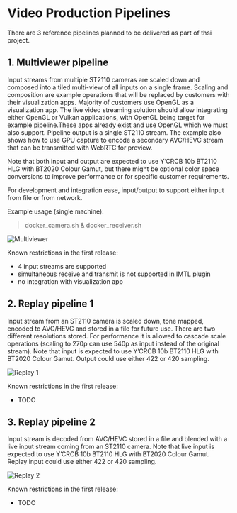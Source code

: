# Video Production Pipelines

There are 3 reference pipelines planned to be delivered as part of thsi project. 

## 1. Multiviewer pipeline 

Input streams from multiple ST2110 cameras are scaled down and composed into a tiled multi-view of all inputs on a single frame. Scaling and composition are example operations that will be replaced by customers with their visualization apps. Majority of customers use OpenGL as a visualization app. The live video streaming solution should allow integrating either OpenGL  or Vulkan applications, with OpenGL being target for example pipeline.These apps already exist and use OpenGL which we must also support. Pipeline output is a single ST2110 stream. The example also shows how to use GPU capture to encode a secondary AVC/HEVC stream that can be transmitted with WebRTC for preview. 

Note that both input and output are expected to use Y’CRCB 10b BT2110 HLG with BT2020 Colour Gamut, but there might be optional color space conversions to improve performance or for specific customer requirements. 

For development and integration ease, input/output to support either input from file or from network. 

Example usage (single machine): 
>docker_camera.sh & docker_receiver.sh

![Multiviewer](https://github.com/intel-innersource/applications.services.cloud.visualcloud.vcdp.video-production-pipeline/blob/main/doc/png/multiviewer.png)

Known restrictions in the first release:
- 4 input streams are supported
- simultaneous receive and transmit is not supported in IMTL plugin
- no integration with visualization app

## 2. Replay pipeline 1

Input stream from an ST2110 camera is scaled down, tone mapped, encoded to AVC/HEVC and stored in a file for future use. There are two different resolutions stored. For performance it is allowed to cascade scale operations (scaling to 270p can use 540p as input instead of the original stream). Note that input is expected to use Y’CRCB 10b BT2110 HLG with BT2020 Colour Gamut. Output could use either 422 or 420 sampling. 

![Replay 1](https://github.com/intel-innersource/applications.services.cloud.visualcloud.vcdp.video-production-pipeline/blob/main/doc/png/replay1.png)

Known restrictions in the first release:
- TODO

## 3. Replay pipeline 2

Input stream is decoded from AVC/HEVC stored in a file and blended with a live input stream coming from an ST2110 camera. Note that live input is expected to use Y’CRCB 10b BT2110 HLG with BT2020 Colour Gamut. Replay input could use either 422 or 420 sampling. 

![Replay 2](https://github.com/intel-innersource/applications.services.cloud.visualcloud.vcdp.video-production-pipeline/blob/main/doc/png/replay2.png)

Known restrictions in the first release:
- TODO
